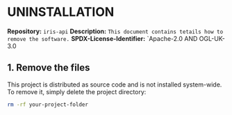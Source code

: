 # UNINSTALLATION

**Repository:** `iris-api`
**Description:** `This document contains tetails how to remove the software.`
**SPDX-License-Identifier:** `Apache-2.0 AND OGL-UK-3.0

## 1. Remove the files

This project is distributed as source code and is not installed system-wide. To remove it, simply delete the project directory:

   ```sh
   rm -rf your-project-folder


